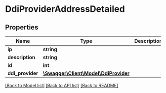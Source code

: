 # DdiProviderAddressDetailed

## Properties
Name | Type | Description | Notes
------------ | ------------- | ------------- | -------------
**ip** | **string** |  | [optional] 
**description** | **string** |  | [optional] 
**id** | **int** |  | [optional] 
**ddi_provider** | [**\Swagger\Client\Model\DdiProvider**](DdiProvider.md) |  | 

[[Back to Model list]](../README.md#documentation-for-models) [[Back to API list]](../README.md#documentation-for-api-endpoints) [[Back to README]](../README.md)


